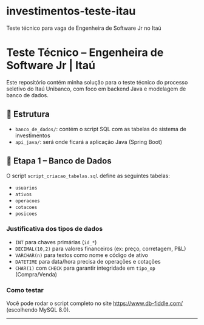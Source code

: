 # investimentos-teste-itau
Teste técnico para vaga de Engenheira de Software Jr no Itaú
# Teste Técnico – Engenheira de Software Jr | Itaú

Este repositório contém minha solução para o teste técnico do processo seletivo do Itaú Unibanco, com foco em backend Java e modelagem de banco de dados.

## 📁 Estrutura

- `banco_de_dados/`: contém o script SQL com as tabelas do sistema de investimentos
- `api_java/`: será onde ficará a aplicação Java (Spring Boot)

## 🧠 Etapa 1 – Banco de Dados

O script `script_criacao_tabelas.sql` define as seguintes tabelas:
- `usuarios`
- `ativos`
- `operacoes`
- `cotacoes`
- `posicoes`

### Justificativa dos tipos de dados

- `INT` para chaves primárias (`id_*`)
- `DECIMAL(10,2)` para valores financeiros (ex: preço, corretagem, P&L)
- `VARCHAR(n)` para textos como nome e código de ativo
- `DATETIME` para data/hora precisa de operações e cotações
- `CHAR(1)` com `CHECK` para garantir integridade em `tipo_op` (Compra/Venda)

### Como testar

Você pode rodar o script completo no site https://www.db-fiddle.com/ (escolhendo MySQL 8.0).

---
